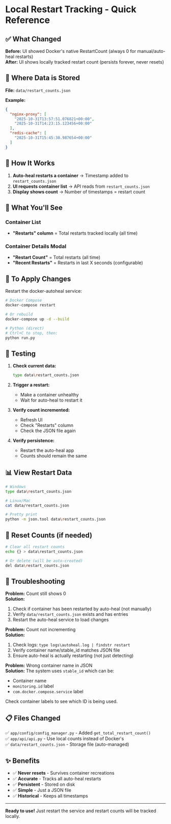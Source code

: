 # Local Restart Tracking - Quick Reference

## ✅ What Changed

**Before:** UI showed Docker's native RestartCount (always 0 for manual/auto-heal restarts)  
**After:** UI shows locally tracked restart count (persists forever, never resets)

## 📂 Where Data is Stored

**File:** `data/restart_counts.json`

**Example:**
```json
{
  "nginx-proxy": [
    "2025-10-31T13:57:51.076821+00:00",
    "2025-10-31T14:23:15.123456+00:00"
  ],
  "redis-cache": [
    "2025-10-31T15:45:30.987654+00:00"
  ]
}
```

## 🔧 How It Works

1. **Auto-heal restarts a container** → Timestamp added to `restart_counts.json`
2. **UI requests container list** → API reads from `restart_counts.json`
3. **Display shows count** → Number of timestamps = restart count

## 🎯 What You'll See

### Container List
- **"Restarts" column** = Total restarts tracked locally (all time)

### Container Details Modal
- **"Restart Count"** = Total restarts (all time)
- **"Recent Restarts"** = Restarts in last X seconds (configurable)

## 🚀 To Apply Changes

Restart the docker-autoheal service:

```bash
# Docker Compose
docker-compose restart

# Or rebuild
docker-compose up -d --build

# Python (direct)
# Ctrl+C to stop, then:
python run.py
```

## 🧪 Testing

1. **Check current data:**
   ```bash
   type data\restart_counts.json
   ```

2. **Trigger a restart:**
   - Make a container unhealthy
   - Wait for auto-heal to restart it

3. **Verify count incremented:**
   - Refresh UI
   - Check "Restarts" column
   - Check the JSON file again

4. **Verify persistence:**
   - Restart the auto-heal app
   - Counts should remain the same

## 📊 View Restart Data

```bash
# Windows
type data\restart_counts.json

# Linux/Mac
cat data/restart_counts.json

# Pretty print
python -m json.tool data\restart_counts.json
```

## 🔄 Reset Counts (if needed)

```bash
# Clear all restart counts
echo {} > data\restart_counts.json

# Or delete (will be auto-created)
del data\restart_counts.json
```

## 🐛 Troubleshooting

**Problem:** Count still shows 0  
**Solution:** 
1. Check if container has been restarted by auto-heal (not manually)
2. Verify `data/restart_counts.json` exists and has entries
3. Restart the auto-heal service to load changes

**Problem:** Count not incrementing  
**Solution:**
1. Check logs: `type logs\autoheal.log | findstr restart`
2. Verify container name/stable_id matches JSON file
3. Ensure auto-heal is actually restarting (not just detecting)

**Problem:** Wrong container name in JSON  
**Solution:**
The system uses `stable_id` which can be:
- Container name
- `monitoring.id` label
- `com.docker.compose.service` label

Check container labels to see which ID is being used.

## 📋 Files Changed

✅ `app/config/config_manager.py` - Added `get_total_restart_count()`  
✅ `app/api/api.py` - Use local counts instead of Docker's  
✅ `data/restart_counts.json` - Storage file (auto-managed)

## ✨ Benefits

- ✅ **Never resets** - Survives container recreations
- ✅ **Accurate** - Tracks all auto-heal restarts
- ✅ **Persistent** - Stored on disk
- ✅ **Simple** - Just a JSON file
- ✅ **Historical** - Keeps all timestamps

---

**Ready to use!** Just restart the service and restart counts will be tracked locally.

